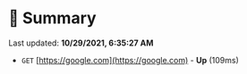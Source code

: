 # 📖 Summary
Last updated: **10/29/2021, 6:35:27 AM**

- `GET` [https://google.com](https://google.com) - **Up** (109ms)

